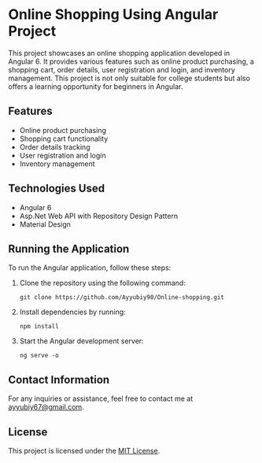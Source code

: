 # Online Shopping Using Angular Project

This project showcases an online shopping application developed in Angular 6. It provides various features such as online product purchasing, a shopping cart, order details, user registration and login, and inventory management. This project is not only suitable for college students but also offers a learning opportunity for beginners in Angular.

## Features

- Online product purchasing
- Shopping cart functionality
- Order details tracking
- User registration and login
- Inventory management

## Technologies Used

- Angular 6
- Asp.Net Web API with Repository Design Pattern
- Material Design

## Running the Application

To run the Angular application, follow these steps:

1. Clone the repository using the following command:
   ```
   git clone https://github.com/Ayyubiy90/Online-shopping.git
   ```

2. Install dependencies by running:
   ```
   npm install
   ```

3. Start the Angular development server:
   ```
   ng serve -o
   ```

## Contact Information

For any inquiries or assistance, feel free to contact me at ayyubiy67@gmail.com.

## License

This project is licensed under the [MIT License](https://opensource.org/licenses/MIT).

